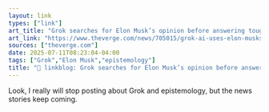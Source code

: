 ```yaml
---
layout: link
types: ["link"]
art_title: "Grok searches for Elon Musk’s opinion before answering tough questions"
art_link: "https://www.theverge.com/news/705015/grok-ai-uses-elon-musks-opinions-for-controversial-questions"
sources: ["theverge.com"]
date: 2025-07-11T08:23:04-04:00
tags: ["Grok","Elon Musk","epistemology"]
title: "🔗 linkblog: Grok searches for Elon Musk’s opinion before answering tough questions"
---
```

Look, I really will stop posting about Grok and epistemology, but the news stories keep coming.
